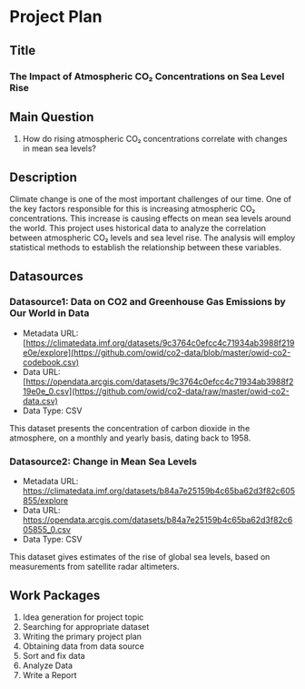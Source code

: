 # Project Plan

## Title
<!-- Give your project a short title. -->
### The Impact of Atmospheric CO₂ Concentrations on Sea Level Rise

## Main Question

<!-- Think about one main question you want to answer based on the data. -->
1. How do rising atmospheric CO₂ concentrations correlate with changes in mean sea levels?


## Description

<!-- Describe your data science project in max. 200 words. Consider writing about why and how you attempt it. -->
Climate change is one of the most important challenges of our time. One of the key factors responsible for this is increasing atmospheric CO₂ concentrations. This increase is causing effects on mean sea levels around the world. This project uses historical data to analyze the correlation between atmospheric CO₂ levels and sea level rise. The analysis will employ statistical methods to establish the relationship between these variables.
## Datasources

<!-- Describe each datasources you plan to use in a section. Use the prefic "DatasourceX" where X is the id of the datasource. -->

### Datasource1: Data on CO2 and Greenhouse Gas Emissions by Our World in Data

* Metadata URL: [https://climatedata.imf.org/datasets/9c3764c0efcc4c71934ab3988f219e0e/explore](https://github.com/owid/co2-data/blob/master/owid-co2-codebook.csv)
* Data URL: [https://opendata.arcgis.com/datasets/9c3764c0efcc4c71934ab3988f219e0e_0.csv](https://github.com/owid/co2-data/raw/master/owid-co2-data.csv)
* Data Type: CSV

This dataset presents the concentration of carbon dioxide in the atmosphere, on a monthly and yearly basis, dating back to 1958.

### Datasource2: Change in Mean Sea Levels

* Metadata URL: https://climatedata.imf.org/datasets/b84a7e25159b4c65ba62d3f82c605855/explore
* Data URL: https://opendata.arcgis.com/datasets/b84a7e25159b4c65ba62d3f82c605855_0.csv
* Data Type: CSV

This dataset gives estimates of the rise of global sea levels, based on measurements from satellite radar altimeters.

## Work Packages

<!-- List of work packages ordered sequentially, each pointing to an issue with more details. -->

1. Idea generation for project topic 
2. Searching for appropriate dataset 
3. Writing the primary project plan 
4. Obtaining data from data source
5. Sort and fix data 
6. Analyze Data
8. Write a Report 



